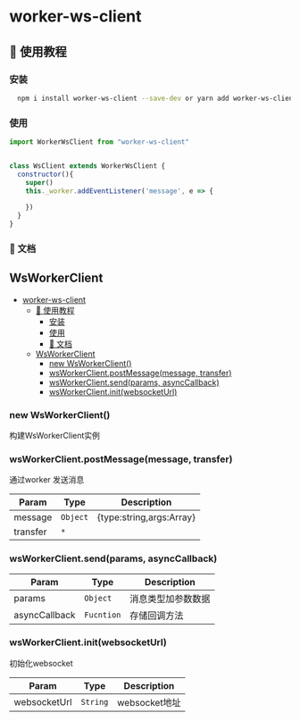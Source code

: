 


# worker-ws-client


## 🚄 使用教程

### 安装

```bash
  npm i install worker-ws-client --save-dev or yarn add worker-ws-client --save-dev
```

### 使用

```js
import WorkerWsClient from "worker-ws-client"


class WsClient extends WorkerWsClient {
  constructor(){
    super()
    this._worker.addEventListener('message', e => {
      
    })
  }
}

```

### 📖 文档

<a name="WsWorkerClient"></a>

## WsWorkerClient 

- [worker-ws-client](#worker-ws-client)
  - [🚄 使用教程](#-使用教程)
    - [安装](#安装)
    - [使用](#使用)
    - [📖 文档](#-文档)
  - [WsWorkerClient](#wsworkerclient)
    - [new WsWorkerClient()](#new-wsworkerclient)
    - [wsWorkerClient.postMessage(message, transfer)](#wsworkerclientpostmessagemessage-transfer)
    - [wsWorkerClient.send(params, asyncCallback)](#wsworkerclientsendparams-asynccallback)
    - [wsWorkerClient.init(websocketUrl)](#wsworkerclientinitwebsocketurl)

<a name="new_WsWorkerClient_new"></a>

### new WsWorkerClient()
构建WsWorkerClient实例

<a name="WsWorkerClient+postMessage"></a>

### wsWorkerClient.postMessage(message, transfer)
通过worker 发送消息

| Param | Type | Description |
| --- | --- | --- |
| message | <code>Object</code> | {type:string,args:Array} |
| transfer | <code>\*</code> |  |

<a name="WsWorkerClient+send"></a>

### wsWorkerClient.send(params, asyncCallback)

| Param | Type | Description |
| --- | --- | --- |
| params | <code>Object</code> | 消息类型加参数数据 |
| asyncCallback | <code>Fucntion</code> | 存储回调方法 |

<a name="WsWorkerClient+init"></a>

### wsWorkerClient.init(websocketUrl)
初始化websocket

| Param | Type | Description |
| --- | --- | --- |
| websocketUrl | <code>String</code> | websocket地址 |

